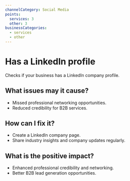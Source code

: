 ```yaml
---
channelCategory: Social Media
points:
  services: 3
  other: 3
businessCategories:
  - services
  - other
---
```


# Has a LinkedIn profile

Checks if your business has a LinkedIn company profile.

## What issues may it cause?

- Missed professional networking opportunities.
- Reduced credibility for B2B services.

## How can I fix it?

- Create a LinkedIn company page.
- Share industry insights and company updates regularly.

## What is the positive impact?

- Enhanced professional credibility and networking.
- Better B2B lead generation opportunities. 